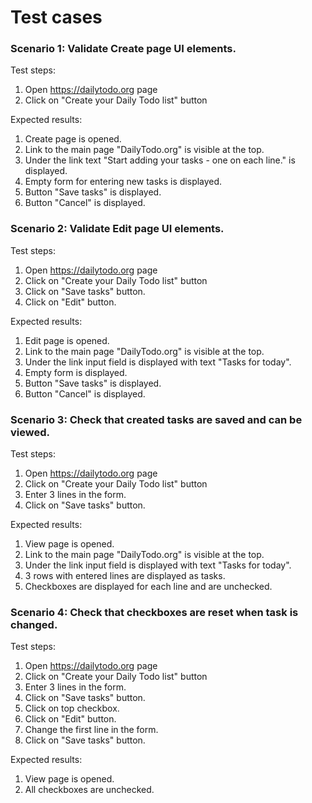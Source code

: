 # **Test cases**

### **Scenario 1**: Validate Create page UI elements.
Test steps:
1. Open https://dailytodo.org page
2. Click on "Create your Daily Todo list" button

Expected results:
1. Create page is opened.
2. Link to the main page "DailyTodo.org" is visible at the top.
3. Under the link text "Start adding your tasks - one on each line." is displayed.
4. Empty form for entering new tasks is displayed.
5. Button "Save tasks" is displayed.
6. Button "Cancel" is displayed.

### **Scenario 2**: Validate Edit page UI elements.
Test steps:
1. Open https://dailytodo.org page
2. Click on "Create your Daily Todo list" button
3. Click on "Save tasks" button.
4. Click on "Edit" button.

Expected results:
1. Edit page is opened.
2. Link to the main page "DailyTodo.org" is visible at the top.
3. Under the link input field is displayed with text "Tasks for today".
4. Empty form is displayed.
5. Button "Save tasks" is displayed.
6. Button "Cancel" is displayed.

### **Scenario 3**: Check that created tasks are saved and can be viewed.
Test steps:
1. Open https://dailytodo.org page
2. Click on "Create your Daily Todo list" button
3. Enter 3 lines in the form.
4. Click on "Save tasks" button.

Expected results:
1. View page is opened.
2. Link to the main page "DailyTodo.org" is visible at the top.
3. Under the link input field is displayed with text "Tasks for today".
4. 3 rows with entered lines are displayed as tasks.
5. Checkboxes are displayed for each line and are unchecked.

### **Scenario 4**: Check that checkboxes are reset when task is changed.
Test steps:
1. Open https://dailytodo.org page
2. Click on "Create your Daily Todo list" button
3. Enter 3 lines in the form.
4. Click on "Save tasks" button.
5. Click on top checkbox.
6. Click on "Edit" button.
7. Change the first line in the form.
8. Click on "Save tasks" button.

Expected results:
1. View page is opened.
2. All checkboxes are unchecked.
